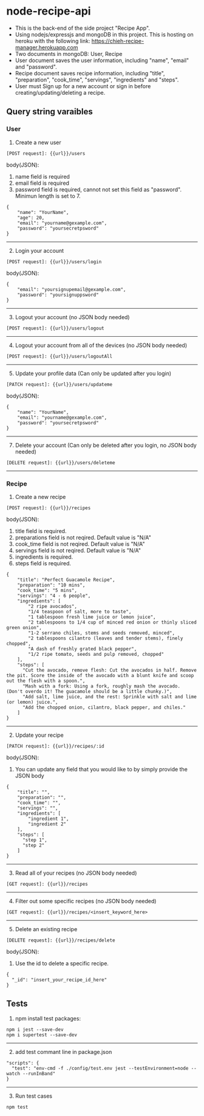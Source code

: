 # node-recipe-api
* This is the back-end of the side project "Recipe App".
* Using nodejs/expressjs and mongoDB in this project. This is hosting on heroku with the following link: https://chieh-recipe-manager.herokuapp.com
* Two documents in mongoDB: User, Recipe
* User document saves the user information, including "name", "email" and "password".
* Recipe document saves recipe information, including "title", "preparation", "cook_time", "servings", "ingredients" and "steps".
* User must Sign up for a new account or sign in before creating/updating/deleting a recipe.

## Query string varaibles
### User
1. Create a new user
```
[POST request]: {{url}}/users
```
body(JSON):
1. name field is required
3. email field is required
4. password field is required, cannot not set this field as "password". Minimun length is set to 7.
```
{
    "name": "YourName",
    "age": 20,
    "email": "yourname@gexample.com",
    "password": "yoursecretpsword"
}
```
***
2. Login your account
```
[POST request]: {{url}}/users/login
```
body(JSON):
```
{
    "email": "yoursignupemail@gexample.com",
    "password": "yoursignuppsword"
}
```
***
3. Logout your account (no JSON body needed)
```
[POST request]: {{url}}/users/logout
```
***
4. Logout your account from all of the devices (no JSON body needed)
```
[POST request]: {{url}}/users/logoutAll
```
***
5. Update your profile data (Can only be updated after you login)
```
[PATCH request]: {{url}}/users/updateme
```
body(JSON):
```
{
    "name": "YourName",
    "email": "yourname@gexample.com",
    "password": "yoursecretpsword"
}
```
***
7. Delete your account (Can only be deleted after you login, no JSON body needed)
```
[DELETE request]: {{url}}/users/deleteme
```
***
### Recipe
1. Create a new recipe
```
[POST request]: {{url}}/recipes
```
body(JSON):
1. title field is required.
2. preparations field is not reqired. Default value is "N/A"
3. cook_time field is not reqired. Default value is "N/A"
4. servings field is not reqired. Default value is "N/A"
5. ingredients is required.
6. steps field is required.
```
{
    "title": "Perfect Guacamole Recipe",
    "preparation": "10 mins",
    "cook_time": "5 mins",
    "servings": "4 - 6 people",
    "ingredients": [
        "2 ripe avocados",
        "1/4 teaspoon of salt, more to taste",
        "1 tablespoon fresh lime juice or lemon juice",
        "2 tablespoons to 1/4 cup of minced red onion or thinly sliced green onion",
        "1-2 serrano chiles, stems and seeds removed, minced",
        "2 tablespoons cilantro (leaves and tender stems), finely chopped",
        "A dash of freshly grated black pepper",
        "1/2 ripe tomato, seeds and pulp removed, chopped"
    ],
    "steps": [
      "Cut the avocado, remove flesh: Cut the avocados in half. Remove the pit. Score the inside of the avocado with a blunt knife and scoop out the flesh with a spoon.",
      "Mash with a fork: Using a fork, roughly mash the avocado. (Don't overdo it! The guacamole should be a little chunky.)",
      "Add salt, lime juice, and the rest: Sprinkle with salt and lime (or lemon) juice.",
      "Add the chopped onion, cilantro, black pepper, and chiles."
    ]
}
```
***
2. Update your recipe
```
[PATCH request]: {{url}}/recipes/:id
```
body(JSON):
1. You can update any field that you would like to by simply provide the JSON body
```
{
    "title": "",
    "preparation": "",
    "cook_time": "",
    "servings": "",
    "ingredients": [
        "ingredient 1",
        "ingredient 2"
    ],
    "steps": [
      "step 1",
      "step 2"
    ]
}
```
***
3. Read all of your recipes (no JSON body needed)
```
[GET request]: {{url}}/recipes
```
***
4. Filter out some specific recipes (no JSON body needed)
```
[GET request]: {{url}}/recipes/<insert_keyword_here>
```
***
5. Delete an existing recipe
```
[DELETE request]: {{url}}/recipes/delete
```
body(JSON):
1. Use the id to delete a specific recipe.
```
{
  "_id": "insert_your_recipe_id_here"
}
```
## Tests
1. npm install test packages:
```
npm i jest --save-dev
npm i supertest --save-dev
```
***
2. add test commant line in package.json
```
"scripts": {
  "test": "env-cmd -f ./config/test.env jest --testEnvironment=node --watch --runInBand"
}
```
***
3. Run test cases
```
npm test
```
